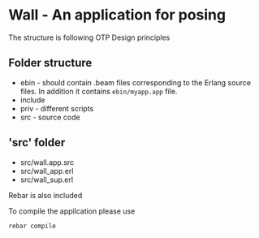 Wall - An application for posing
================================




The structure is following OTP Design principles

## Folder structure
  * ebin - should contain .beam files corresponding to the
    Erlang source files. In addition it contains `ebin/myapp.app`
    file.
  * include
  * priv - different scripts
  * src - source code

## 'src' folder
  * src/wall.app.src
  * src/wall_app.erl
  * src/wall_sup.erl


Rebar is also included

To compile the appilcation please use

    rebar compile


